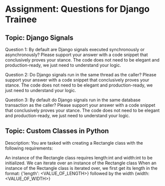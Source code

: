 # Assignment: Questions for Django Trainee

## Topic: Django Signals

Question 1: By default are Django signals executed synchronously or asynchronously? Please support your answer with a code snippet that conclusively proves your stance. The code does not need to be elegant and production-ready, we just need to understand your logic.

Question 2: Do Django signals run in the same thread as the caller? Please support your answer with a code snippet that conclusively proves your stance. The code does not need to be elegant and production-ready, we just need to understand your logic.

Question 3: By default do Django signals run in the same database transaction as the caller? Please support your answer with a code snippet that conclusively proves your stance. The code does not need to be elegant and production-ready, we just need to understand your logic.


## Topic: Custom Classes in Python

Description: You are tasked with creating a Rectangle class with the following requirements:

An instance of the Rectangle class requires length:int and width:int to be initialized.
We can iterate over an instance of the Rectangle class 
When an instance of the Rectangle class is iterated over, we first get its length in the format: {'length': <VALUE_OF_LENGTH>} followed by the width {width: <VALUE_OF_WIDTH>}
